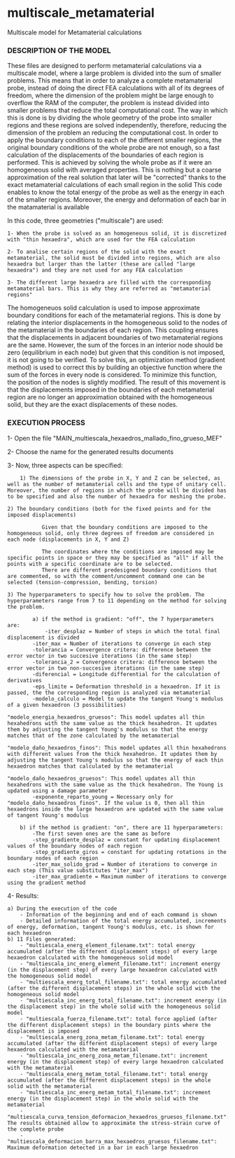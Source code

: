 # multiscale_metamaterial
Multiscale model for Metamaterial calculations

### DESCRIPTION OF THE MODEL
These files are designed to perform metamaterial calculations via a multiscale model, where a large problem is divided into the sum of smaller problems. 
 This means that in order to analyze a complete metamaterial probe, instead of doing the direct FEA calculations with all of its degrees of freedom, where the dimension of the problem might be large enough to overflow the RAM of the computer, the problem is instead divided into smaller problems that reduce the total computational cost. 
 The way in which this is done is by dividing the whole geometry of the probe into smaller regions and these regions are solved independently, therefore, reducing the dimension of the problem an reducing the computational cost.
 In order to apply the boundary conditions to each of the different smaller regions, the original boundary conditions of the whole probe are not enough, so a fast calculation of the displacements of the boundaries of each region is performed. 
 This is achieved by solving the whole probe as if it were an homogeneous solid with averaged properties. This is nothing but a coarse approximation of the real solution that later will be "corrected" thanks to the exact metamaterial calculations of each small region in the solid
 This code enables to know the total energy of the probe as well as the energy in each of the smaller regions. Moreover, the energy and deformation of each bar in the matamaterial is available

In this code, three geometries ("multiscale") are used:

	1- When the probe is solved as an homogeneous solid, it is discretized with "thin hexaedra", which are used for the FEA calculation
 
	2- To analise certain regions of the solid with the exact metamaterial, the solid must be divided into regions, which are also hexaedra but larger than the latter (these are called "large hexaedra") and they are not used for any FEA calculation
 
	3- The different large hexaedra are filled with the corresponding metamaterial bars. This is why they are referred as "metamaterial regions"

The homogeneuos solid calculation is used to impose approximate boundary conditions for each of the metamaterial regions. This is done by relating the interior displacements in the homogeneous solid to the nodes of the metamaterial in the boundaries of each region.
 This coupling ensures that the displacements in adjacent boundaries of two metamaterial regions are the same. However, the sum of the forces in an interior node should be zero (equilibrium in each node) but given that this condition is not imposed, it is not going to be verified.
 To solve this, an optimization method (gradient method) is used to correct this by building an objective function where the sum of the forces in every node is considered. To minimize this function, the position of the nodes is slightly modified. 
 The result of this movement is that the displacements imposed in the boundaries of each metamaterial region are no longer an approximation obtained with the homogeneous solid, but they are the exact displacements of these nodes.
 

### EXECUTION PROCESS
1- Open the file "MAIN_multiescala_hexaedros_mallado_fino_grueso_MEF"

2- Choose the name for the generated results documents

3- Now, three aspects can be specified:

        1) The dimensions of the probe in X, Y and Z can be selected, as well as the number of metamaterial cells and the type of unitary cell. Moreover, the number of regions in which the probe will be divided has to be specified and also the number of hexaedra for meshing the probe.
	
	2) The boundary conditions (both for the fixed points and for the imposed displacements)
 
               Given that the boundary conditions are imposed to the homogeneous solid, only three degrees of freedom are considered in each node (displacements in X, Y and Z)
	       
               The coordinates where the conditions are imposed may be specific points in space or they may be specified as "all" if all the points with a specific coordinate are to be selected.
               There are different predesigned boundary conditions that are commented, so with the comment/uncomment command one can be selected (tension-compression, bending, torsion)
	       
	3) The hyperparameters to specify how to solve the problem. The hyperparameters range from 7 to 11 depending on the method for solving the problem. 
 
    		a) if the method is gradient: "off", the 7 hyperparameters are:
    			-iter_desplaz = Number of steps in which the total final displacement is divided      
			-iter_max = Number of iterations to converge in each step
			-tolerancia = Convergence critera: difference between the error vector in two succesive iterations (in the same step)
			-tolerancia_2 = Convergence critera: difference between the error vector in two non-succesive iterations (in the same step)
			-diferencial = Longitude differential for the calculation of derivatives
			-eps_limite = Deformation threshold in a hexaedron. If it is passed, the the corresponding region is analyzed via metamaterial
			-modelo_calculo = Model to update the tangent Young's modulus of a given hexaedron (3 possibilities) 
                                                "modelo_energia_hexaedros_gruesos": This model updates all thin hexahedrons with the same value as the thick hexahedron. It updates them by adjusting the tangent Young's modulus so that the energy matches that of the zone calculated by the metamaterial
                                                "modelo_daño_hexaedros_finos": This model updates all thin hexahedrons with different values from the thick hexahedron. It updates them by adjusting the tangent Young's modulus so that the energy of each thin hexaedron matches that calculated by the metamaterial 
                                                "modelo_daño_hexaedros_gruesos": This model updates all thin hexahedrons with the same value as the thick hexahedron. The Young is updated using a damage parameter
			-exponente_reparto_young = Necessary only for "modelo_daño_hexaedros_finos". If the value is 0, then all thin hexaedrons inside the large hexaedron are updated with the same value of tangent Young's modulus
		
		b) if the method is gradient: "on", there are 11 hyperparameters:
			-The first seven ones are the same as before
			-step_gradiente_desplaz = constant for updating displacement values of the boundary nodes of each region
			-step_gradiente_giros = constant for updating rotations in the boundary nodes of each region
			-iter_max_solido_grad = Number of iterations to converge in each step (This value substitutes "iter_max")
			-iter_max_gradiente = Maximum number of iterations to converge using the gradient method
4- Results: 

	a) During the execution of the code
		- Information of the beginning and end of each command is shown
		- Detailed information of the total energy accumulated, increments of energy, deformation, tangent Young's modulus, etc. is shown for each hexaedron
	b) 11 Files generated:
		- "multiescala_energ_element_filename.txt": total energy accumulated (after the different displacement steps) of every large hexaedron calculated with the homogeneous solid model  
		- "multiescala_inc_energ_element_filename.txt": increment energy (in the displacement step) of every large hexaedron calculated with the homogeneous solid model  
		- "multiescala_energ_total_filename.txt": total energy accumulated (after the different displacement steps) in the whole solid with the homogeneous solid model
		- "multiescala_inc_energ_total_filename.txt": increment energy (in the displacement step) in the whole solid with the homogeneous solid model
		- "multiescala_fuerza_filename.txt": total force applied (after the different displacement steps) in the boundary pints where the displacement is imposed
		- "multiescala_energ_zona_metam_filename.txt": total energy accumulated (after the different displacement steps) of every large hexaedron calculated with the metamaterial 
		- "multiescala_inc_energ_zona_metam_filename.txt": increment energy (in the displacement step) of every large hexaedron calculated with the metamaterial 
		- "multiescala_energ_metam_total_filename.txt": total energy accumulated (after the different displacement steps) in the whole solid with the metamaterial 
		- "multiescala_inc_energ_metam_total_filename.txt": increment energy (in the displacement step) in the whole solid with the metamaterial 
		- "multiescala_curva_tension_deformacion_hexaedros_gruesos_filename.txt": The results obtained allow to approximate the stress-strain curve of the complete probe
		- "multiescala_deformacion_barra_max_hexaedros_gruesos_filename.txt": Maximum deformation detected in a bar in each large hexaedron

